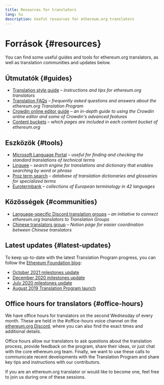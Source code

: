 ```yaml
---
title: Resources for translators
lang: hu
description: Useful resources for ethereum.org translators
---
```


# Források {#resources}

You can find some useful guides and tools for ethereum.org translators, as well as translation communities and updates below.

## Útmutatók {#guides}

- [Translation style guide](/contributing/translation-program/translators-guide/) _– instructions and tips for ethereum.org translators_
- [Translation FAQs](/contributing/translation-program/faq/) _– frequently asked questions and answers about the ethereum.org Translation Program_
- [Crowdin online editor guide](https://support.crowdin.com/online-editor/) _– an in-depth guide to using the Crowdin online editor and some of Crowdin's advanced features_
- [Content buckets](/contributing/translation-program/content-buckets/) _– which pages are included in each content bucket of ethereum.org_

## Eszközök {#tools}

- [Microsoft Language Portal](https://www.microsoft.com/en-us/language) _– useful for finding and checking the standard translations of technical terms_
- [Linguee](https://www.linguee.com/) _– search engine for translations and dictionary that enables searching by word or phrase_
- [Proz term search](https://www.proz.com/search/) _– database of translation dictionaries and glossaries for specialized terms_
- [Eurotermbank](https://www.eurotermbank.com/) _– collections of European terminology in 42 languages_

## Közösségek {#communities}

- [Language-specific Discord translation groups](/discord/) _– an initiative to connect ethereum.org translators to Translation Groups_
- [Chinese translators group](https://www.notion.so/Ethereum-org-05375fe0a94c4214acaf90f42ba40171) _– Notion page for easier coordination between Chinese translators_

## Latest updates {#latest-updates}

To keep up-to-date with the latest Translation Program progress, you can follow the [Ethereum Foundation blog](https://blog.ethereum.org/):

- [October 2021 milestones update](https://blog.ethereum.org/2021/10/04/translation-program-update/)
- [December 2020 milestones update](https://blog.ethereum.org/2020/12/21/translation-program-milestones-updates-20/)
- [July 2020 milestones update](https://blog.ethereum.org/2020/07/29/ethdotorg-translation-milestone/)
- [August 2019 Translation Program launch](https://blog.ethereum.org/2019/08/20/translating-ethereum-for-our-global-community/)

## Office hours for translators {#office-hours}

We have office hours for translators on the second Wednesday of every month. These are held in the #office-hours voice channel on the [ethereum.org Discord](/discord/), where you can also find the exact times and additional details.

Office hours allow our translators to ask questions about the translation process, provide feedback on the program, share their ideas, or just chat with the core ethereum.org team. Finally, we want to use these calls to communicate recent developments with the Translation Program and share key tips and instructions with our contributors.

If you are an ethereum.org translator or would like to become one, feel free to join us during one of these sessions.
